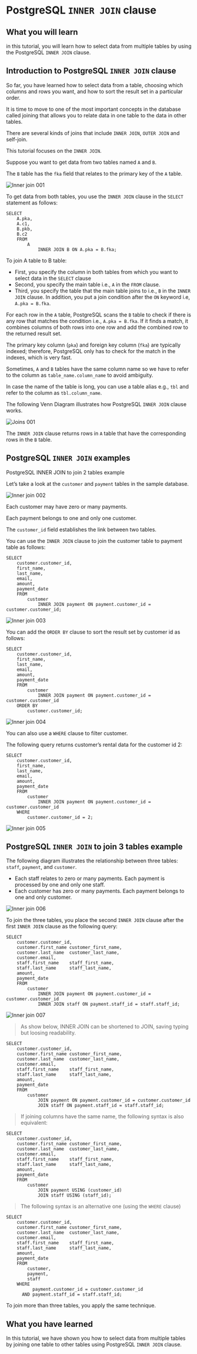 # PostgreSQL `INNER JOIN` clause

## What you will learn

in this tutorial, you will learn how to select data from multiple tables by using the PostgreSQL `INNER JOIN` clause.

## Introduction to PostgreSQL `INNER JOIN` clause

So far, you have learned how to select data from a table, choosing which columns and rows you want, and how to sort the 
result set in a particular order.

It is time to move to one of the most important concepts in the database called joining that allows you to relate data 
in one table to the data in other tables. 

There are several kinds of joins that include `INNER JOIN`, `OUTER JOIN` and self-join. 

This tutorial focuses on the `INNER JOIN`.

Suppose you want to get data from two tables named `A` and `B`. 

The `B` table has the `fka` field that relates to the primary key of the `A` table.

![Inner join 001](../images/inner_join_001.png)

To get data from both tables, you use the `INNER JOIN` clause in the `SELECT` statement as follows:

    SELECT
        A.pka,
        A.c1,
        B.pkb,
        B.c2
        FROM
            A
                INNER JOIN B ON A.pka = B.fka;
                
To join A table to B table:

- First, you specify the column in both tables from which you want to select data in the `SELECT` clause
- Second, you specify the main table i.e., `A` in the `FROM` clause.
- Third, you specify the table that the main table joins to i.e., `B` in the `INNER JOIN` clause. In addition, you put 
a join condition after the `ON` keyword i.e, `A.pka = B.fka`.

For each row in the `A` table, PostgreSQL scans the `B` table to check if there is any row that matches the condition 
i.e., `A.pka = B.fka`. If it finds a match, it combines columns of both rows into one row and add the combined row to 
the returned result set.

The primary key column (`pka`) and foreign key column (`fka`) are typically indexed; therefore, PostgreSQL only has to 
check for the match in the indexes, which is very fast.

Sometimes, `A` and `B` tables have the same column name so we have to refer to the column as `table_name.column_name` 
to avoid ambiguity. 

In case the name of the table is long, you can use a table alias e.g., `tbl` and refer to the column as 
`tbl.column_name`.

The following Venn Diagram illustrates how PostgreSQL `INNER JOIN` clause works.

![Joins 001](../images/joins_004.png)

The `INNER JOIN` clause returns rows in `A` table that have the corresponding rows in the `B` table.

## PostgreSQL `INNER JOIN` examples

PostgreSQL INNER JOIN to join 2 tables example

Let’s take a look at the `customer` and `payment` tables in the sample database.

![Inner join 002](../images/inner_join_002.png)

Each customer may have zero or many payments. 

Each payment belongs to one and only one customer. 

The `customer_id` field establishes the link between two tables.

You can use the `INNER JOIN` clause to join the customer table to payment table as follows:

    SELECT
        customer.customer_id,
        first_name,
        last_name,
        email,
        amount,
        payment_date
        FROM
            customer
                INNER JOIN payment ON payment.customer_id = customer.customer_id;
                
![Inner join 003](../images/inner_join_003.png)

You can add the `ORDER BY` clause to sort the result set by customer id as follows:

    SELECT
        customer.customer_id,
        first_name,
        last_name,
        email,
        amount,
        payment_date
        FROM
            customer
                INNER JOIN payment ON payment.customer_id = customer.customer_id
        ORDER BY
            customer.customer_id;
            
![Inner join 004](../images/inner_join_004.png)

You can also use a `WHERE` clause to filter customer. 

The following query returns customer’s rental data for the customer id 2:

    SELECT
        customer.customer_id,
        first_name,
        last_name,
        email,
        amount,
        payment_date
        FROM
            customer
                INNER JOIN payment ON payment.customer_id = customer.customer_id
        WHERE
            customer.customer_id = 2;
            
![Inner join 005](../images/inner_join_005.png)

## PostgreSQL `INNER JOIN` to join 3 tables example

The following diagram illustrates the relationship between three tables: `staff`, `payment`, and `customer`.

- Each staff relates to zero or many payments. Each payment is processed by one and only one staff.
- Each customer has zero or many payments. Each payment belongs to one and only customer.

![Inner join 006](../images/inner_join_006.png)

To join the three tables, you place the second `INNER JOIN` clause after the first `INNER JOIN` clause as the following 
query:

    SELECT
        customer.customer_id,
        customer.first_name customer_first_name,
        customer.last_name  customer_last_name,
        customer.email,
        staff.first_name    staff_first_name,
        staff.last_name     staff_last_name,
        amount,
        payment_date
        FROM
            customer
                INNER JOIN payment ON payment.customer_id = customer.customer_id
                INNER JOIN staff ON payment.staff_id = staff.staff_id;
                
![Inner join 007](../images/inner_join_007.png)

>As show below, INNER JOIN can be shortened to JOIN, saving typing but loosing readability.

    SELECT
        customer.customer_id,
        customer.first_name customer_first_name,
        customer.last_name  customer_last_name,
        customer.email,
        staff.first_name    staff_first_name,
        staff.last_name     staff_last_name,
        amount,
        payment_date
        FROM
            customer
                JOIN payment ON payment.customer_id = customer.customer_id
                JOIN staff ON payment.staff_id = staff.staff_id;
                
>If joining columns have the same name, the following syntax is also equivalent:

    SELECT
        customer.customer_id,
        customer.first_name customer_first_name,
        customer.last_name  customer_last_name,
        customer.email,
        staff.first_name    staff_first_name,
        staff.last_name     staff_last_name,
        amount,
        payment_date
        FROM
            customer
                JOIN payment USING (customer_id)
                JOIN staff USING (staff_id);
                
>The following syntax is an alternative one (using the `WHERE` clause)

    SELECT
        customer.customer_id,
        customer.first_name customer_first_name,
        customer.last_name  customer_last_name,
        customer.email,
        staff.first_name    staff_first_name,
        staff.last_name     staff_last_name,
        amount,
        payment_date
        FROM
            customer,
            payment,
            staff
        WHERE
              payment.customer_id = customer.customer_id
          AND payment.staff_id = staff.staff_id;

To join more than three tables, you apply the same technique.

## What you have learned

In this tutorial, we have shown you how to select data from multiple tables by joining one table to other tables using 
PostgreSQL `INNER JOIN` clause.